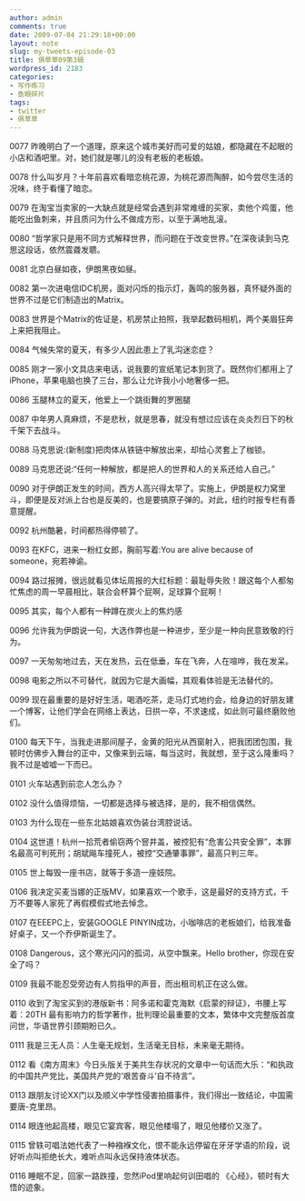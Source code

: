 ```yaml
---
author: admin
comments: true
date: 2009-07-04 21:29:18+00:00
layout: note
slug: my-tweets-episode-03
title: 俱草草09第3辑
wordpress_id: 2183
categories:
- 写作练习
- 鱼眼碎片
tags:
- twitter
- 俱草草
---
```


0077 昨晚明白了一个道理，原来这个城市美好而可爱的姑娘，都隐藏在不起眼的小店和酒吧里。对，她们就是哪儿的没有老板的老板娘。

0078 什么叫岁月？十年前喜欢看暗恋桃花源，为桃花源而陶醉，如今尝尽生活的况味，终于看懂了暗恋。

0079 在淘宝当卖家的一大缺点就是经常会遇到非常难缠的买家，卖他个鸡蛋，他能吃出鱼刺来，并且质问为什么不做成方形，以至于满地乱滚。

0080 “哲学家只是用不同方式解释世界，而问题在于改变世界。”在深夜读到马克思这段话，依然震聋发聩。

0081 北京白昼如夜，伊朗黑夜如昼。

0082 第一次进电信IDC机房，面对闪烁的指示灯，轰鸣的服务器，真怀疑外面的世界不过是它们制造出的Matrix。

0083 世界是个Matrix的佐证是，机房禁止拍照，我举起数码相机，两个美眉狂奔上来把我阻止。

0084 气候失常的夏天，有多少人因此患上了乳沟迷恋症？

0085 刚才一家小文具店来电话，说我要的宣纸笔记本到货了。既然你们都用上了iPhone，苹果电脑也换了三台，那么让允许我小小地奢侈一把。

0086 玉腿林立的夏天，他爱上一个跳街舞的罗圈腿

0087 中年男人真麻烦，不是悲秋，就是思春，就没有想过应该在炎炎烈日下的秋千架下去战斗。

0088 马克思说:(新制度)把肉体从铁链中解放出来，却给心灵套上了枷锁。

0089 马克思还说:“任何一种解放，都是把人的世界和人的关系还给人自己。”

0090 对于伊朗正发生的时间，西方人高兴得太早了。实施上，伊朗是权力窝里斗，即便是反对派上台也是反美的，也是要搞原子弹的。对此，纽约时报专栏有善意提醒。

0092 杭州酷暑，时间都热得停顿了。

0093 在KFC，进来一粉红女郎，胸前写着:You are alive because of someone，宛若神谕。

0094 路过报摊，很远就看见体坛周报的大红标题：最耻辱失败！跟这每个人都匆忙焦虑的周一早晨相比，联合会杯算个屁啊，足球算个屁啊！

0095 其实，每个人都有一种蹲在炭火上的焦灼感

0096 允许我为伊朗说一句，大选作弊也是一种进步，至少是一种向民意致敬的行为。

0097 一天匆匆地过去，天在发热，云在低垂，车在飞奔，人在喧哗，我在发呆。

0098 电影之所以不可替代，就因为它是大画幅，其观看体验是无法替代的。

0099 现在最重要的是好好生活，喝酒吃茶，走马灯式地约会，给身边的好朋友建一个博客，让他们学会在网络上表达，日拱一卒，不求速成，如此则可最终磨败他们。

0100 每天下午，当我走进那间屋子，金黄的阳光从西窗射入，把我团团包围，我顿时仿佛步入舞台的正中，又像来到云端，每当这时，我就想，至于这么隆重吗？我不过是嘘嘘一下而已。

0101 火车站遇到前恋人怎么办？

0102 没什么值得烦恼，一切都是选择与被选择，是的，我不相信偶然。

0103 为什么现在一些东北姑娘喜欢伪装台湾腔说话。

0104 这世道！杭州一拾荒者偷窃两个窨井盖，被控犯有“危害公共安全罪”，本罪名最高可判死刑；胡斌飚车撞死人，被控“交通肇事罪”，最高只判三年。

0105 世上每毁一座书店，就等于多造一座妓院。

0106 我决定买麦当娜的正版MV，如果喜欢一个歌手，这是最好的支持方式，千万不要等人家死了再假模假式地去悼念。

0107 在EEEPC上，安装GOOGLE PINYIN成功，小咖啡店的老板娘们，给我准备好桌子，又一个乔伊斯诞生了。

0108 Dangerous，这个寒光闪闪的孤词，从空中飘来。Hello brother，你现在安全了吗？

0109 我最不能忍受旁边有人剪指甲的声音，而出租司机正在这么做。

0110 收到了淘宝买到的港版新书：阿多诺和霍克海默《启蒙的辩证》，书腰上写着：20TH 最有影响力的哲学著作，批判理论最重要的文本，繁体中文完整版首度问世，华语世界引颈期盼已久。

0111 我是三无人员：人生毫无规划，生活毫无目标，未来毫无期待。

0112 看《南方周末》今日头版关于美共生存状况的文章中一句话而大乐：“和执政的中国共产党比，美国共产党的‘艰苦奋斗’自不待言”。

0113 跟朋友讨论XX门以及顺义中学性侵害拍摄事件，我们得出一致结论，中国需要唐-克里昂。 

0114 眼连他起高楼，眼见它宴宾客，眼见他楼塌了，眼见他楼价又涨了。

0115 曾轶可唱法她代表了一种襁褓文化，恨不能永远停留在牙牙学语的阶段，说好听点叫拒绝长大，难听点叫永远保持液体状态。

0116 睡眠不足，回家一路跌撞，忽然iPod里响起何训田唱的 《心经》，顿时有大悟的迹象。



